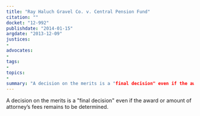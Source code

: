 ```yaml
---
title: "Ray Haluch Gravel Co. v. Central Pension Fund"
citation: ""
docket: "12-992"
publishdate: "2014-01-15"
argdate: "2013-12-09"
justices:
- 
advocates:
- 
tags:
- 
topics:
- 
summary: "A decision on the merits is a "final decision" even if the award or amount of attorney’s fees remains to be determined."
---
```

A decision on the merits is a "final decision" even if the award or amount of attorney’s fees remains to be determined.

